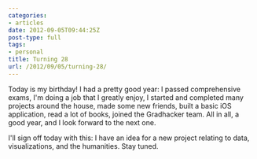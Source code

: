 ```yaml
---
categories:
- articles
date: 2012-09-05T09:44:25Z
post-type: full
tags:
- personal
title: Turning 28
url: /2012/09/05/turning-28/
---
```


Today is my birthday! I had a pretty good year: I passed comprehensive exams, I'm doing a job that I greatly enjoy, I started and completed many projects around the house, made some new friends, built a basic iOS application, read a lot of books, joined the Gradhacker team. All in all, a good year, and I look forward to the next one. 

I'll sign off today with this: I have an idea for a new project relating to data, visualizations, and the humanities. Stay tuned.
